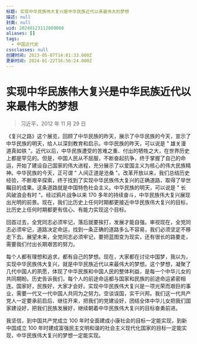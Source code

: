 ```yaml
---
标题: 实现中华民族伟大复兴是中华民族近代以来最伟大的梦想
描述: null
封面: null
uid: 20240123112809060
aliases: []
tags:
  - 中国近代史
cssclasses: null
创建时间: 2023-05-07T14:01:33.000Z
更新时间: 2024-01-22T16:56:24.000Z
---
```


# 实现中华民族伟大复兴是中华民族近代以来最伟大的梦想

> 习近平，2012 年 11 月 29 日

《复兴之路》这个展览，回顾了中华民族的昨天，展示了中华民族的今天，宣示了中华民族的明天，给人以深刻教育和启示。中华民族的昨天，可以说是 " 雄关漫道真如铁 "。近代以后，中华民族遭受的苦难之重、付出的牺牲之大，在世界历史上都是罕见的。但是，中国人民从不屈服，不断奋起抗争，终于掌握了自己的命运，开始了建设自己国家的伟大进程，充分展示了以爱国主义为核心的伟大民族精神。中华民族的今天，正可谓 " 人间正道是沧桑 "。改革开放以来，我们总结历史经验，不断艰辛探索，终于找到了实现中华民族伟大复兴的正确道路，取得了举世瞩目的成果。这条道路就是中国特色社会主义。中华民族的明天，可以说是 " 长风破浪会有时 "。经过鸦片战争以来 170 多年的持续奋斗，中华民族伟大复兴展现出光明的前景。现在，我们比历史上任何时期都更接近中华民族伟大复兴的目标，比历史上任何时期都更有信心、有能力实现这个目标。

回首过去，全党同志必须牢记，落后就要挨打，发展才能自强。审视现在，全党同志必须牢记，道路决定命运，找到一条正确的道路多么不容易，我们必须坚定不移走下去。展望未来，全党同志必须牢记，要把蓝图变为现实，还有很长的路要走，需要我们付出长期艰苦的努力。

每个人都有理想和追求，都有自己的梦想。现在，大家都在讨论中国梦，我以为，实现中华民族伟大复兴，就是中华民族近代以来最伟大的梦想。这个梦想，凝聚了几代中国人的夙愿，体现了中华民族和中国人民的整体利益，是每一个中华儿女的共同期盼。历史告诉我们，每个人的前途命运都与国家和民族的前途命运紧密相连。国家好，民族好，大家才会好。实现中华民族伟大复兴是一项光荣而艰巨的事业，需要一代又一代中国人共同为之努力。空谈误国，实干兴邦。我们这一代共产党人一定要承前启后、继往开来，把我们的党建设好，团结全体中华儿女把我们国家建设好，把我们民族发展好，继续朝着中华民族伟大复兴的目标奋勇前进。

我坚信，到中国共产党成立 100 年时全面建成小康社会的目标一定能实现，到新中国成立 100 年时建成富强民主文明和谐的社会主义现代化国家的目标一定能实现，中华民族伟大复兴的梦想一定能实现。
